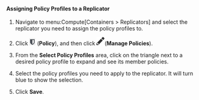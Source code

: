 #### Assigning Policy Profiles to a Replicator

1.  Navigate to menu:Compute\[Containers \> Replicators\] and select the
    replicator you need to assign the policy profiles to.

2.  Click ![image](/images/1941.png) (**Policy**), and then click
    ![image](/images/1851.png)(**Manage Policies**).

3.  From the **Select Policy Profiles** area, click on the triangle next
    to a desired policy profile to expand and see its member policies.

4.  Select the policy profiles you need to apply to the replicator. It
    will turn blue to show the selection.

5.  Click **Save**.
